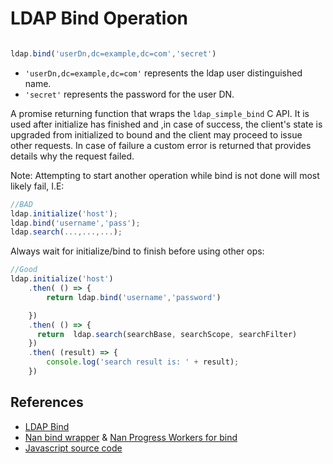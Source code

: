 # LDAP Bind Operation

```javascript

ldap.bind('userDn,dc=example,dc=com','secret')

```

* `'userDn,dc=example,dc=com'`  represents the ldap user distinguished name.
* `'secret'` represents the password for the user DN.

A promise returning function that wraps the `ldap_simple_bind` C API. It is used after initialize has finished and ,in case of success,  the client's state is upgraded from initialized to bound and the client may proceed to issue other requests. In case of failure a custom error is returned that provides details why the request failed.

Note:  Attempting to start another operation while bind is not done will most likely fail, I.E:
```javascript
//BAD
ldap.initialize('host');
ldap.bind('username','pass');
ldap.search(...,...,...);
```

Always wait for initialize/bind to finish before using other ops:

```javascript
//Good
ldap.initialize('host')
    .then( () => {
        return ldap.bind('username','password')

    })
    .then( () => {
      return  ldap.search(searchBase, searchScope, searchFilter)
    })
    .then( (result) => {
        console.log('search result is: ' + result);
    })
```


## References

* [LDAP Bind](https://linux.die.net/man/3/ldap_simple_bind_s)
* [Nan bind wrapper](../src/binding.cc) & [Nan Progress Workers for bind](../src/ldap_bind_progress.cc)
* [Javascript source code](../../libs/ldap_async_wrap.js)